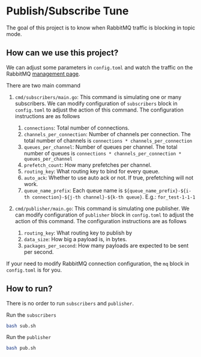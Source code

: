 # Publish/Subscribe Tune

The goal of this project is to know when RabbitMQ traffic is blocking in topic mode.

## How can we use this project?

We can adjust some parameters in `config.toml` and watch the traffic on the RabbitMQ [management page](http://localhost:15672/).

There are two main command  

1. `cmd/subscribers/main.go`: This command is simulating one or many subscribers. We can modify configuration of `subscribers` block in `config.toml` to adjust the action of this command. The configuration instructions are as follows

    1. `connections`: Total number of connections.
    1. `channels_per_connection`: Number of channels per connection. The total number of channels is `connections * channels_per_connection`
    1. `queues_per_channel`: Number of queues per channel. The total number of queues is `connections * channels_per_connection * queues_per_channel`
    1. `prefetch_count`: How many prefetches per channel.
    1. `routing_key`: What routing key to bind for every queue.
    1. `auto_ack`: Whether to use auto ack or not. If true, prefetching will not work.
    1. `queue_name_prefix`: Each queue name is `${queue_name_prefix}-${i-th connection}-${j-th channel}-${k-th queue}`. E.g.: `for_test-1-1-1`

1. `cmd/publisher/main.go`: This command is simulating one publisher. We can modify configuration of `publisher` block in `config.toml` to adjust the action of this command. The configuration instructions are as follows

    1. `routing_key`: What routing key to publish by
    1. `data_size`: How big a payload is, in bytes.
    1. `packages_per_second`: How many payloads are expected to be sent per second.

If your need to modify RabbitMQ connection configuration, the `mq` block in `config.toml` is for you.

## How to run?

There is no order to run `subscribers` and `publisher`.

Run the `subscribers`

```sh
bash sub.sh
```

Run the `publisher`

```sh
bash pub.sh
```
